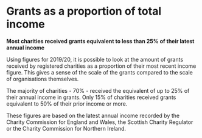 # Grants as a proportion of total income

**Most charities received grants equivalent to less than 25% of their latest annual income**

Using figures for 2019/20, it is possible to look at the amount of grants received by registered charities as a proportion of their most recent income figure. This gives a sense of the scale of the grants compared to the scale of organisations themselves. 

The majority of charities - 70% - received the equivalent of up to 25% of their annual income in grants. Only 15% of charities received grants equivalent to 50% of their prior income or more. 

These figures are based on the latest annual income recorded by the Charity Commission for England and Wales, the Scottish Charity Regulator or the Charity Commission for Northern Ireland.

<div class="flourish-embed flourish-chart" data-src="visualisation/7924869"></div>

